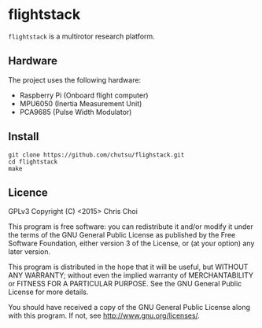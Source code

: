 # flightstack
`flightstack` is a multirotor research platform.


## Hardware
The project uses the following hardware:

- Raspberry Pi (Onboard flight computer)
- MPU6050 (Inertia Measurement Unit)
- PCA9685 (Pulse Width Modulator)


## Install

    git clone https://github.com/chutsu/flighstack.git
    cd flightstack
    make


## Licence
GPLv3 Copyright (C) <2015> Chris Choi

This program is free software: you can redistribute it and/or modify it under
the terms of the GNU General Public License as published by the Free Software
Foundation, either version 3 of the License, or (at your option) any later
version.

This program is distributed in the hope that it will be useful, but WITHOUT ANY
WARRANTY; without even the implied warranty of MERCHANTABILITY or FITNESS FOR A
PARTICULAR PURPOSE.  See the GNU General Public License for more details.

You should have received a copy of the GNU General Public License along with
this program. If not, see <http://www.gnu.org/licenses/>.


[1]: http://www.airspayce.com/mikem/bcm2835/
